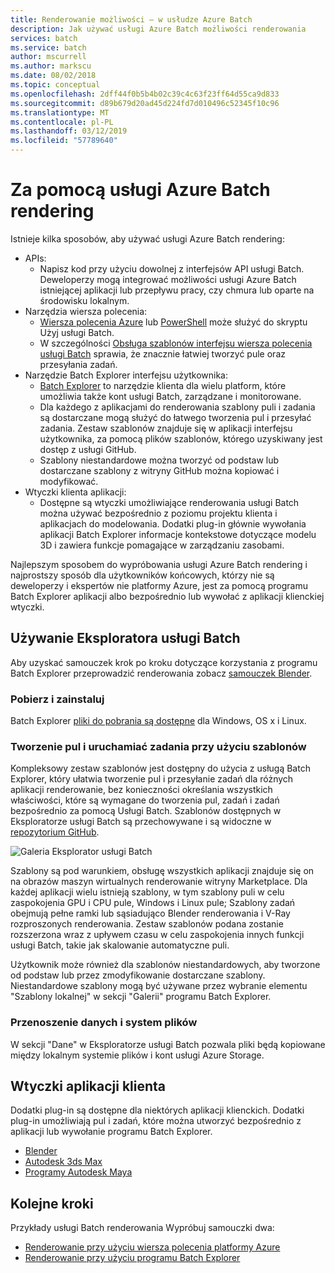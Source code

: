 ```yaml
---
title: Renderowanie możliwości — w usłudze Azure Batch
description: Jak używać usługi Azure Batch możliwości renderowania
services: batch
ms.service: batch
author: mscurrell
ms.author: markscu
ms.date: 08/02/2018
ms.topic: conceptual
ms.openlocfilehash: 2dff44f0b5b4b02c39c4c63f23ff64d55ca9d833
ms.sourcegitcommit: d89b679d20ad45d224fd7d010496c52345f10c96
ms.translationtype: MT
ms.contentlocale: pl-PL
ms.lasthandoff: 03/12/2019
ms.locfileid: "57789640"
---
```

# <a name="using-azure-batch-rendering"></a>Za pomocą usługi Azure Batch rendering

Istnieje kilka sposobów, aby używać usługi Azure Batch rendering:

* APIs:
  * Napisz kod przy użyciu dowolnej z interfejsów API usługi Batch.  Deweloperzy mogą integrować możliwości usługi Azure Batch istniejącej aplikacji lub przepływu pracy, czy chmura lub oparte na środowisku lokalnym.
* Narzędzia wiersza polecenia:
  * [Wiersza polecenia Azure](https://docs.microsoft.com/cli/azure/) lub [PowerShell](https://docs.microsoft.com/powershell/azure/overview) może służyć do skryptu Użyj usługi Batch.
  * W szczególności [Obsługa szablonów interfejsu wiersza polecenia usługi Batch](https://docs.microsoft.com/azure/batch/batch-cli-templates) sprawia, że znacznie łatwiej tworzyć pule oraz przesyłania zadań.
* Narzędzie Batch Explorer interfejsu użytkownika:
  * [Batch Explorer](https://github.com/Azure/BatchLabs) to narzędzie klienta dla wielu platform, które umożliwia także kont usługi Batch, zarządzane i monitorowane.
  * Dla każdego z aplikacjami do renderowania szablony puli i zadania są dostarczane mogą służyć do łatwego tworzenia pul i przesyłać zadania.  Zestaw szablonów znajduje się w aplikacji interfejsu użytkownika, za pomocą plików szablonów, którego uzyskiwany jest dostęp z usługi GitHub.
  * Szablony niestandardowe można tworzyć od podstaw lub dostarczane szablony z witryny GitHub można kopiować i modyfikować.
* Wtyczki klienta aplikacji:
  * Dostępne są wtyczki umożliwiające renderowania usługi Batch można używać bezpośrednio z poziomu projektu klienta i aplikacjach do modelowania.  Dodatki plug-in głównie wywołania aplikacji Batch Explorer informacje kontekstowe dotyczące modelu 3D i zawiera funkcje pomagające w zarządzaniu zasobami.

Najlepszym sposobem do wypróbowania usługi Azure Batch rendering i najprostszy sposób dla użytkowników końcowych, którzy nie są deweloperzy i ekspertów nie platformy Azure, jest za pomocą programu Batch Explorer aplikacji albo bezpośrednio lub wywołać z aplikacji klienckiej wtyczki.

## <a name="using-batch-explorer"></a>Używanie Eksploratora usługi Batch

Aby uzyskać samouczek krok po kroku dotyczące korzystania z programu Batch Explorer przeprowadzić renderowania zobacz [samouczek Blender](https://docs.microsoft.com/azure/batch/tutorial-rendering-batchexplorer-blender).

### <a name="download-and-install"></a>Pobierz i zainstaluj

Batch Explorer [pliki do pobrania są dostępne](https://azure.github.io/BatchExplorer/) dla Windows, OS x i Linux.

### <a name="using-templates-to-create-pools-and-run-jobs"></a>Tworzenie pul i uruchamiać zadania przy użyciu szablonów

Kompleksowy zestaw szablonów jest dostępny do użycia z usługą Batch Explorer, który ułatwia tworzenie pul i przesyłanie zadań dla różnych aplikacji renderowanie, bez konieczności określania wszystkich właściwości, które są wymagane do tworzenia pul, zadań i zadań bezpośrednio za pomocą Usługi Batch.  Szablonów dostępnych w Eksploratorze usługi Batch są przechowywane i są widoczne w [repozytorium GitHub](https://github.com/Azure/BatchExplorer-data/tree/master/ncj).

![Galeria Eksplorator usługi Batch](./media/batch-rendering-using/batch-explorer-gallery.png)

Szablony są pod warunkiem, obsługę wszystkich aplikacji znajduje się on na obrazów maszyn wirtualnych renderowanie witryny Marketplace.  Dla każdej aplikacji wielu istnieją szablony, w tym szablony puli w celu zaspokojenia GPU i CPU pule, Windows i Linux pule; Szablony zadań obejmują pełne ramki lub sąsiadująco Blender renderowania i V-Ray rozproszonych renderowania. Zestaw szablonów podana zostanie rozszerzona wraz z upływem czasu w celu zaspokojenia innych funkcji usługi Batch, takie jak skalowanie automatyczne puli.

Użytkownik może również dla szablonów niestandardowych, aby tworzone od podstaw lub przez zmodyfikowanie dostarczane szablony. Niestandardowe szablony mogą być używane przez wybranie elementu "Szablony lokalnej" w sekcji "Galerii" programu Batch Explorer.

### <a name="file-system-and-data-movement"></a>Przenoszenie danych i system plików

W sekcji "Dane" w Eksploratorze usługi Batch pozwala pliki będą kopiowane między lokalnym systemie plików i kont usługi Azure Storage.

## <a name="client-application-plug-ins"></a>Wtyczki aplikacji klienta

Dodatki plug-in są dostępne dla niektórych aplikacji klienckich.  Dodatki plug-in umożliwiają pul i zadań, które można utworzyć bezpośrednio z aplikacji lub wywołanie programu Batch Explorer.

* [Blender](https://github.com/Azure/azure-batch-rendering/tree/master/plugins/blender)
* [Autodesk 3ds Max](https://github.com/Azure/azure-batch-rendering/tree/master/plugins/3ds-max)
* [Programy Autodesk Maya](https://github.com/Azure/azure-batch-maya)

## <a name="next-steps"></a>Kolejne kroki

Przykłady usługi Batch renderowania Wypróbuj samouczki dwa:

* [Renderowanie przy użyciu wiersza polecenia platformy Azure](https://docs.microsoft.com/azure/batch/tutorial-rendering-cli)
* [Renderowanie przy użyciu programu Batch Explorer](https://docs.microsoft.com/azure/batch/tutorial-rendering-batchexplorer-blender)